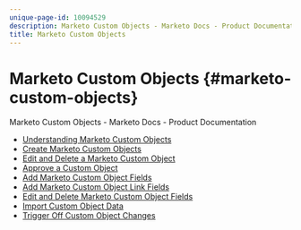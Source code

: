 ```yaml
---
unique-page-id: 10094529
description: Marketo Custom Objects - Marketo Docs - Product Documentation
title: Marketo Custom Objects
---
```


# Marketo Custom Objects {#marketo-custom-objects}

Marketo Custom Objects - Marketo Docs - Product Documentation

* [Understanding Marketo Custom Objects](marketo-custom-objects/understanding-marketo-custom-objects.md)
* [Create Marketo Custom Objects](marketo-custom-objects/create-marketo-custom-objects.md)
* [Edit and Delete a Marketo Custom Object](marketo-custom-objects/edit-and-delete-a-marketo-custom-object.md)
* [Approve a Custom Object](marketo-custom-objects/approve-a-custom-object.md)
* [Add Marketo Custom Object Fields](marketo-custom-objects/add-marketo-custom-object-fields.md)
* [Add Marketo Custom Object Link Fields](marketo-custom-objects/add-marketo-custom-object-link-fields.md)
* [Edit and Delete Marketo Custom Object Fields](marketo-custom-objects/edit-and-delete-marketo-custom-object-fields.md)
* [Import Custom Object Data](marketo-custom-objects/import-custom-object-data.md)
* [Trigger Off Custom Object Changes](marketo-custom-objects/trigger-off-custom-object-changes.md)

&nbsp; 